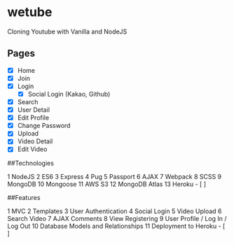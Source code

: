 # wetube
Cloning Youtube with Vanilla and NodeJS

## Pages

 - [X] Home
 - [X] Join
 - [X] Login
   - [X] Social Login (Kakao, Github)
 - [X] Search
 - [X] User Detail
 - [X] Edit Profile
 - [X] Change Password
 - [X] Upload
 - [X] Video Detail
 - [X] Edit Video
 
##Technologies

1 NodeJS
2 ES6
3 Express
4 Pug
5 Passport
6 AJAX
7 Webpack
8 SCSS
9 MongoDB
10 Mongoose
11 AWS S3
12 MongoDB Atlas
13 Heroku - [ ]

##Features

1 MVC
2 Templates
3 User Authentication
4 Social Login
5 Video Upload
6 Search Video
7 AJAX Comments
8 View Registering
9 User Profile / Log In / Log Out
10 Database Models and Relationships
11 Deployment to Heroku - [ ]
